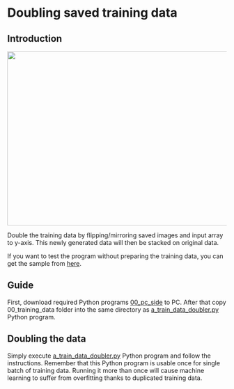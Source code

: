 # Doubling saved training data

## Introduction

<p align = "center">
  <img src = "https://raw.githubusercontent.com/hafiz-kamilin/autonomous_pixhawk_rover/master/04_train_data_doubler/data_doubling.PNG" width = "700" height = "400"/>
</p>

Double the training data by flipping/mirroring saved images and input array to y-axis. This newly generated data will then be stacked on original data.

If you want to test the program without preparing the training data, you can get the sample from [here](https://github.com/hafiz-kamilin/autonomous_pixhawk_rover/releases/tag/1.2).

## Guide

First, download required Python programs [00_pc_side](https://github.com/hafiz-kamilin/autonomous_pixhawk_rover/tree/master/04_train_data_doubler/00_pc_side) to PC. After that copy 00_training_data folder into the same directory as [a_train_data_doubler.py](https://github.com/hafiz-kamilin/autonomous_pixhawk_rover/blob/master/04_train_data_doubler/00_pc_side/a_train_data_doubler.py) Python program.

## Doubling the data

Simply execute [a_train_data_doubler.py](https://github.com/hafiz-kamilin/autonomous_pixhawk_rover/blob/master/04_train_data_doubler/00_pc_side/a_train_data_doubler.py) Python program and follow the instructions. Remember that this Python program is usable once for single batch of training data. Running it more than once will cause machine learning to suffer from overfitting thanks to duplicated training data.
